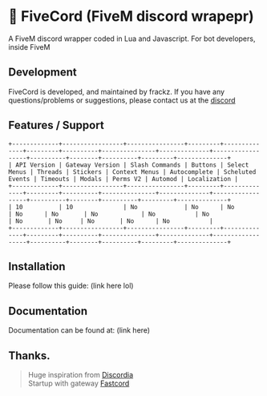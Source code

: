 # 🔌 FiveCord (FiveM discord wrapepr)
A FiveM discord wrapper coded in Lua and Javascript.
For bot developers, inside FiveM

## Development
FiveCord is developed, and maintained by frackz. If you have any questions/problems or suggestions, please contact us at the [discord](1082699748668096643)

## Features / Support
```
+-------------+-----------------+----------------+---------+--------------+---------+----------+---------------+--------------+------------------+----------+--------+----------+---------+--------------+
| API Version | Gateway Version | Slash Commands | Buttons | Select Menus | Threads | Stickers | Context Menus | Autocomplete | Scheluted Events | Timeouts | Modals | Perms V2 | Automod | Localization |
+-------------+-----------------+----------------+---------+--------------+---------+----------+---------------+--------------+------------------+----------+--------+----------+---------+--------------+
| 10          | 10              | No             | No      | No           | No      | No       | No            | No           | No               | No       | No     | No       | No      | No           |
+-------------+-----------------+----------------+---------+--------------+---------+----------+---------------+--------------+------------------+----------+--------+----------+---------+--------------+
```

## Installation
Please follow this guide: (link here lol)

## Documentation
Documentation can be found at: (link here)

## Thanks.
> Huge inspiration from [Discordia](https://github.com/SinisterRectus/Discordia) <br/>
> Startup with gateway [Fastcord](https://github.com/dskprt/fastcord)
